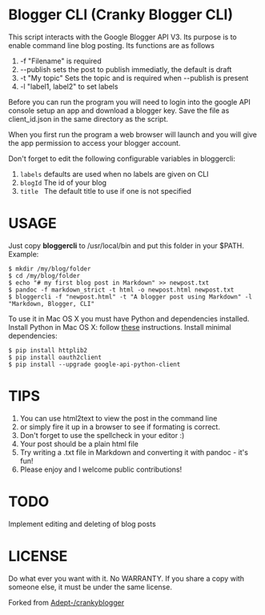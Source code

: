 # Blogger CLI (Cranky Blogger CLI)

This script interacts with the Google Blogger API V3. Its purpose is to enable
command line blog posting. Its functions are as follows

 1. -f "Filename"        is required
 2. --publish            sets the post to publish immediatly, the default is draft
 3. -t "My topic"        Sets the topic and is required when --publish is present
 4. -l "label1, label2"  to set labels

Before you can run the program you will need to login into the google API
console setup an app and download a blogger key. Save the file as client_id.json in the same
directory as the script.

When you first run the program a web browser will launch and you will give the
app permission to access your blogger account.

Don't forget to edit the following configurable variables in bloggercli:

 1. ```labels```  defaults are used when no labels are given on CLI
 2. ```blogId``` The id of your blog
 3. ```title```   The default title to use if one is not specified

# USAGE

Just copy **bloggercli** to /usr/local/bin and put this folder in your $PATH.
Example: 
```
$ mkdir /my/blog/folder
$ cd /my/blog/folder
$ echo "# my first blog post in Markdown" >> newpost.txt
$ pandoc -f markdown_strict -t html -o newpost.html newpost.txt
$ bloggercli -f "newpost.html" -t "A blogger post using Markdown" -l "Markdown, Blogger, CLI"
```
To use it in Mac OS X you must have Python and dependencies installed.
Install Python in Mac OS X: follow [these](http://www.marinamele.com/python) instructions.
Install minimal dependencies:
```
$ pip install httplib2
$ pip install oauth2client
$ pip install --upgrade google-api-python-client
```

# TIPS
1. You can use html2text to view the post in the command line 
2. or simply fire it up in a browser to see if formating is correct.
3. Don't forget to use the spellcheck in your editor :)
4. Your post should be a plain html file
5. Try writing a .txt file in Markdown and converting it with pandoc - it's fun!
6. Please enjoy and I welcome public contributions!

# TODO
Implement editing and deleting of blog posts


# LICENSE
Do what ever you want with it. No WARRANTY. If you share a copy with someone
else, it must be under the same license.

Forked from [Adept-/crankyblogger](https://github.com/Adept-/crankyblogger)
